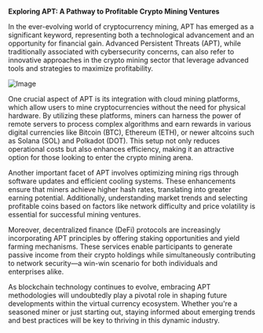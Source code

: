 **Exploring APT: A Pathway to Profitable Crypto Mining Ventures**

In the ever-evolving world of cryptocurrency mining, APT has emerged as a significant keyword, representing both a technological advancement and an opportunity for financial gain. Advanced Persistent Threats (APT), while traditionally associated with cybersecurity concerns, can also refer to innovative approaches in the crypto mining sector that leverage advanced tools and strategies to maximize profitability.

![Image](https://github.com/user-attachments/assets/b8266eee-691e-4ee1-99ef-bfa10d234fd4)

One crucial aspect of APT is its integration with cloud mining platforms, which allow users to mine cryptocurrencies without the need for physical hardware. By utilizing these platforms, miners can harness the power of remote servers to process complex algorithms and earn rewards in various digital currencies like Bitcoin (BTC), Ethereum (ETH), or newer altcoins such as Solana (SOL) and Polkadot (DOT). This setup not only reduces operational costs but also enhances efficiency, making it an attractive option for those looking to enter the crypto mining arena.

Another important facet of APT involves optimizing mining rigs through software updates and efficient cooling systems. These enhancements ensure that miners achieve higher hash rates, translating into greater earning potential. Additionally, understanding market trends and selecting profitable coins based on factors like network difficulty and price volatility is essential for successful mining ventures.

Moreover, decentralized finance (DeFi) protocols are increasingly incorporating APT principles by offering staking opportunities and yield farming mechanisms. These services enable participants to generate passive income from their crypto holdings while simultaneously contributing to network security—a win-win scenario for both individuals and enterprises alike.

As blockchain technology continues to evolve, embracing APT methodologies will undoubtedly play a pivotal role in shaping future developments within the virtual currency ecosystem. Whether you're a seasoned miner or just starting out, staying informed about emerging trends and best practices will be key to thriving in this dynamic industry.